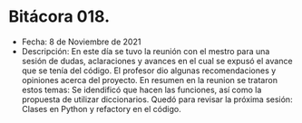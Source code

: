 # Bitácora 018.
- Fecha: 8 de Noviembre de 2021
- Descripción: En este día se tuvo la reunión con el mestro para una sesión de dudas, aclaraciones y avances en el cual se expusó el avance que se tenía del código. El profesor dio algunas recomendaciones y opiniones acerca del proyecto. En resumen en la reunion se trataron estos temas: Se idendificó que hacen las funciones, así como la propuesta de utilizar diccionarios. Quedó para revisar la próxima sesión: Clases en Python y refactory en el código.
